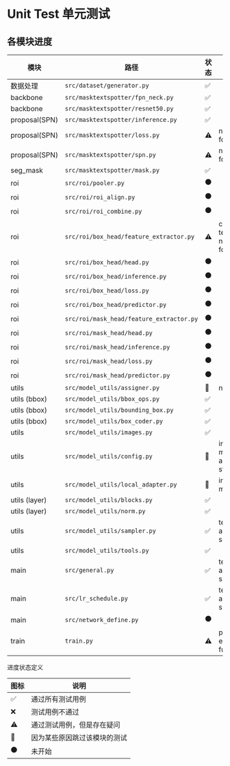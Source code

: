 # Unit Test 单元测试

## 各模块进度

| 模块          | 路径                                     | 状态               | 描述                                                         |
| ------------- | ---------------------------------------- | ------------------ | ------------------------------------------------------------ |
| 数据处理      | `src/dataset/generator.py`               | :white_check_mark: |                                                              |
| backbone      | `src/masktextspotter/fpn_neck.py`        | :white_check_mark: |                                                              |
| backbone      | `src/masktextspotter/resnet50.py`        | :white_check_mark: |                                                              |
| proposal(SPN) | `src/masktextspotter/inference.py`       | :white_check_mark: |                                                              |
| proposal(SPN) | `src/masktextspotter/loss.py`            | :warning:          | no appropriate case for testing loss                         |
| proposal(SPN) | `src/masktextspotter/spn.py`             | :warning:          | no appropriate case for testing SEG                          |
| seg_mask      | `src/masktextspotter/mask.py`            | :white_check_mark: |                                                              |
| roi           | `src/roi/pooler.py`                      | :black_circle:     |                                                              |
| roi           | `src/roi/roi_align.py`                   | :black_circle:     |                                                              |
| roi           | `src/roi/roi_combine.py`                 | :black_circle:     |                                                              |
| roi           | `src/roi/box_head/feature_extractor.py`  | :warning:          | can be built when testing `train.py` but no enough resource for single test |
| roi           | `src/roi/box_head/head.py`               | :black_circle:     |                                                              |
| roi           | `src/roi/box_head/inference.py`          | :black_circle:     |                                                              |
| roi           | `src/roi/box_head/loss.py`               | :black_circle:     |                                                              |
| roi           | `src/roi/box_head/predictor.py`          | :black_circle:     |                                                              |
| roi           | `src/roi/mask_head/feature_extractor.py` | :black_circle:     |                                                              |
| roi           | `src/roi/mask_head/head.py`              | :black_circle:     |                                                              |
| roi           | `src/roi/mask_head/inference.py`         | :black_circle:     |                                                              |
| roi           | `src/roi/mask_head/loss.py`              | :black_circle:     |                                                              |
| roi           | `src/roi/mask_head/predictor.py`         | :black_circle:     |                                                              |
| utils         | `src/model_utils/assigner.py`            | :no_entry_sign:    | no use                                                       |
| utils (bbox)  | `src/model_utils/bbox_ops.py`            | :white_check_mark: |                                                              |
| utils (bbox)  | `src/model_utils/bounding_box.py`        | :white_check_mark: |                                                              |
| utils (bbox)  | `src/model_utils/box_coder.py`           | :white_check_mark: |                                                              |
| utils         | `src/model_utils/images.py`              | :white_check_mark: |                                                              |
| utils         | `src/model_utils/config.py`              | :no_entry_sign:    | implemented from maskrcnn(mindspore) and run in good status  |
| utils         | `src/model_utils/local_adapter.py`       | :no_entry_sign:    | implemented from maskrcnn(mindspore)                         |
| utils (layer) | `src/model_utils/blocks.py`              | :white_check_mark: |                                                              |
| utils (layer) | `src/model_utils/norm.py`                | :white_check_mark: |                                                              |
| utils         | `src/model_utils/sampler.py`             | :white_check_mark: | tested with `train.py` and passed successfully               |
| utils         | `src/model_utils/tools.py`               | :white_check_mark: |                                                              |
| main          | `src/general.py`                         | :white_check_mark: | tested with `train.py` and passed successfully               |
| main          | `src/lr_schedule.py`                     | :white_check_mark: | tested with `train.py` and passed successfully               |
| main          | `src/network_define.py`                  | :black_circle:     |                                                              |
| train         | `train.py`                               | :warning:          | passed but no enough resource for futher testing             |

进度状态定义

| 图标               | 说明                         |
| ------------------ | ---------------------------- |
| :white_check_mark: | 通过所有测试用例             |
| :x:                | 测试用例不通过               |
| :warning:          | 通过测试用例，但是存在疑问   |
| :no_entry_sign:    | 因为某些原因跳过该模块的测试 |
| :black_circle:     | 未开始                       |

